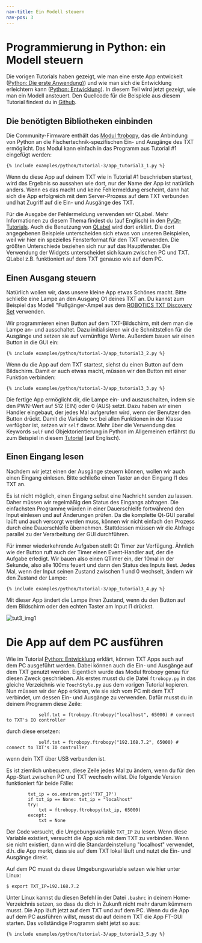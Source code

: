 ```yaml
---
nav-title: Ein Modell steuern
nav-pos: 3
---
```

# Programmierung in Python: ein Modell steuern

Die vorigen Tutorials haben gezeigt, wie man eine erste App entwickelt ([Python: Die erste Anwendung)](tutorial-1.md)) und wie man sich die Entwicklung erleichtern kann ([Python: Entwicklung](tutorial-2.md)). In diesem Teil wird jetzt gezeigt, wie man ein Modell ansteuert. 
Den Quellcode für die Beispiele aus diesem Tutorial findest du in [Github](https://github.com/ftCommunity/ftcommunity-TXT/tree/master/docs/_includes/examples/python/tutorial-3).

## Die benötigten Bibliotheken einbinden

Die Community-Firmware enthält das [Modul ftrobopy](https://github.com/ftrobopy/ftrobopy), das die Anbindung von Python an die Fischertechnik-spezifischen Ein- und Ausgänge des TXT ermöglicht. Das Modul kann einfach in das Programm aus Tutorial #1 eingefügt werden: 


```
{% include examples/python/tutorial-3/app_tutorial3_1.py %}
```

Wenn du diese App auf deinem TXT wie in Tutorial #1 beschrieben startest, wird das Ergebnis so aussahen wie dort, nur der Name der App ist natürlich anders. Wenn es das macht und keine Fehlermeldung erscheint, dann hat sich die App erfolgreich mit dem Server-Prozess auf dem TXT verbunden und hat Zugriff auf die Ein- und Ausgänge des TXT.


Für die Ausgabe der Fehlermeldung verwenden wir QLabel. Mehr Informationen zu diesem Thema findest du (auf Englisch) in den [PyQt-Tutorials](http://www.tutorialspoint.com/pyqt/index.htm). Auch die Benutzung von [QLabel](http://www.tutorialspoint.com/pyqt/pyqt_qlabel_widget.htm) wird dort erklärt. Die dort angegebenen Beispiele unterscheiden sich etwas von unseren Beispielen, weil wir hier ein spezielles Fensterformat für den TXT verwenden. Die größten Unterschiede beziehen sich nur auf das Hauptfenster. Die Verwendung der Widgets unterscheidet sich kaum zwischen PC und TXT. QLabel z.B. funktioniert auf dem TXT genauso wie auf dem PC.

## Einen Ausgang steuern


Natürlich wollen wir, dass unsere kleine App etwas Schönes macht. Bitte schließe eine Lampe an den Ausgang O1 deines TXT an. Du kannst zum Beispiel das Modell "Fußgänger-Ampel aus dem [ROBOTICS TXT Discovery Set](https://www.fischertechnik.de/en/products/playing/robotics/524328-robotics-txt-discovery-set) verwenden.

Wir programmieren einen Button auf dem TXT-Bildschirm, mit dem man die Lampe an- und ausschaltet. Dazu initialisieren wir die Schnittstellen für die Ausgänge und setzen sie auf vernünftige Werte. Außerdem bauen wir einen Button in die GUI ein:


```
{% include examples/python/tutorial-3/app_tutorial3_2.py %}
```

Wenn du die App auf dem TXT startest, siehst du einen Button auf dem Bildschirm. Damit er auch etwas macht, müssen wir  den Button mit einer Funktion verbinden:


```
{% include examples/python/tutorial-3/app_tutorial3_3.py %}
```


Die fertige App ermöglicht dir, die Lampe ein- und auszuschalten, indem sie den PWN-Wert auf 512 (EIN) oder 0 (AUS) setzt. Dazu haben wir einen Handler eingebaut, der jedes Mal aufgerufen wird, wenn der Benutzer den Button drückt. Damit die Variable ``txt`` bei allen Funktionen in der Klasse verfügbar ist, setzen wir ``self`` davor. Mehr über die Verwendung des Keywords ``self`` und Objektorientierung in Python im Allgemeinen erfährst du zum Beispiel in diesem [Tutorial](http://www.tutorialspoint.com/python/python_classes_objects.htm) (auf Englisch).


## Einen Eingang lesen

Nachdem wir jetzt einen der Ausgänge steuern können, wollen wir auch einen Eingang einlesen. Bitte schließe einen Taster an den Eingang I1 des TXT an.

Es ist nicht möglich, einen Eingang selbst eine Nachricht senden zu lassen. Daher müssen wir regelmäßig den Status des Eingangs abfragen. Die einfachsten Programme würden in einer Dauerschleife fortwährend den Input einlesen und auf Änderungen prüfen. Da die komplette Qt-GUI parallel laüft und auch versorgt werden muss, können wir nicht einfach den Prozess durch eine Dauerschleife übernehmen. Stattdessen müssen wir die Abfrage parallel zu der Verarbeitung der GUI durchführen.

Für immer wiederkehrende Aufgaben stellt Qt Timer zur Verfügung. Ähnlich wie der Button ruft auch der Timer einen Event-Handler auf, der die Aufgabe erledigt. Wir bauen also einen QTimer ein, der 10mal in der Sekunde, also alle 100ms feuert und dann den Status des Inputs liest. Jedes Mal, wenn der Input seinen Zustand zwischen 1 und 0 wechselt, ändern wir den Zustand der Lampe:


```
{% include examples/python/tutorial-3/app_tutorial3_4.py %}
```

Mit dieser App ändert die Lampe ihren Zustand, wenn du den Button auf dem Bildschirm oder den echten Taster am Input I1 drückst.

![tut3_img1](../../../en/programming/python/tut3_img1.png)


# Die App auf dem PC ausführen

Wie im Tutorial [Python: Entwicklung](tutorial-2.md) erklärt, können TXT Apps auch auf dem PC ausgeführt werden. Dabei können auch die Ein- und Ausgänge auf dem TXT genutzt werden. Eigentlich wurde das Modul ftrobopy genau für diesen Zweck geschrieben. Als erstes musst du die Datei ``ftrobopy.py`` in das gleiche Verzeichnis wie ``TouchStyle.py`` aus dem vorigen Tutorial kopieren.
Nun müssen wir der App erkären, wie sie sich vom PC mit dem TXT verbindet, um dessen Ein- und Ausgänge zu verwenden. Dafür musst du in deinem Programm diese Zeile:

```
            self.txt = ftrobopy.ftrobopy("localhost", 65000) # connect to TXT's IO controller
```

durch diese ersetzen:

```
            self.txt = ftrobopy.ftrobopy("192.168.7.2", 65000) # connect to TXT's IO controller
```

wenn dein TXT über USB verbunden ist.

Es ist ziemlich unbequem, diese Zeile jedes Mal zu ändern, wenn du für den App-Start zwischen PC und TXT wechseln willst. Die folgende Version funktioniert für beide Fälle:

```
        txt_ip = os.environ.get('TXT_IP')
        if txt_ip == None: txt_ip = "localhost"
        try:
            txt = ftrobopy.ftrobopy(txt_ip, 65000)
        except:
            txt = None
```

Der Code versucht, die Umgebungsvariable `TXT_IP` zu lesen. Wenn diese Variable existiert, versucht die App sich mit dem TXT zu verbinden. Wenn sie nicht existiert, dann wird die Standardeinstellung "localhost" verwendet, d.h. die App merkt, dass sie auf dem TXT lokal läuft und nutzt die Ein- und Ausgänge direkt.

Auf dem PC musst du diese Umgebungsvariable setzen wie hier unter Linux:


```
$ export TXT_IP=192.168.7.2
```

Unter Linux kannst du diesen Befehl in der Datei `.bashrc` in deinem Home-Verzeichnis setzen, so dass du dich in Zukunft nicht mehr darum kümmern musst. 
Die App läuft jetzt auf dem TXT und auf dem PC. Wenn du die App auf dem PC ausführen willst, musst du auf deinem TXT die App FT-GUI starten.
Das vollständige Programm sieht jetzt so aus:

```
{% include examples/python/tutorial-3/app_tutorial3_5.py %}
```

